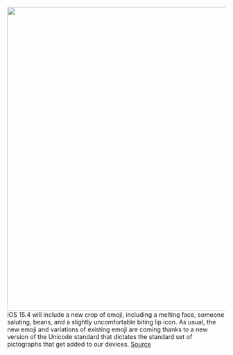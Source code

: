 <img src='https://cdn.vox-cdn.com/thumbor/e2tMIMpfnY2rH3jylZpxQIjzJKQ=/0x0:1300x1300/1200x800/filters:focal(451x414:659x622)/cdn.vox-cdn.com/uploads/chorus_image/image/70440791/new_emojis_ios_15_4_emojiepdia.0.jpg' width='700px' /><br/>
iOS 15.4 will include a new crop of emoji, including a melting face, someone saluting, beans, and a slightly uncomfortable biting lip icon. As usual, the new emoji and variations of existing emoji are coming thanks to a new version of the Unicode standard that dictates the standard set of pictographs that get added to our devices.
<a href='https://www.theverge.com/2022/1/27/22904966/emoji-14-ios-15-4-biting-lip-bubbles-unicode'> Source <a/>